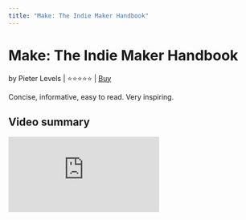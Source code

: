 ```yaml
---
title: "Make: The Indie Maker Handbook"
---
```

# Make: The Indie Maker Handbook

by Pieter Levels | ⭐⭐⭐⭐⭐ | [Buy](https://readmake.com)

Concise, informative, easy to read. Very inspiring.

## Video summary
<iframe src="https://www.youtube.com/embed/6reLWfFNer0" title="How to Build a Startup Without Funding by Pieter Levels" frameborder="0" allow="accelerometer; autoplay; clipboard-write; encrypted-media; gyroscope; picture-in-picture; web-share" allowfullscreen></iframe>